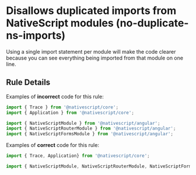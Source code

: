 # Disallows duplicated imports from NativeScript modules (no-duplicate-ns-imports)

Using a single import statement per module will make the code clearer because you can see everything being imported from that module on one line.

## Rule Details

Examples of **incorrect** code for this rule:

```ts
import { Trace } from '@nativescript/core';
import { Application } from '@nativescript/core';

import { NativeScriptModule } from '@nativescript/angular';
import { NativeScriptRouterModule } from '@nativescript/angular';
import { NativeScriptFormsModule } from '@nativescript/angular';
```

Examples of **correct** code for this rule:

```ts
import { Trace, Application} from '@nativescript/core';

import { NativeScriptModule, NativeScriptRouterModule, NativeScriptFormsModule } from '@nativescript/angular';
```
